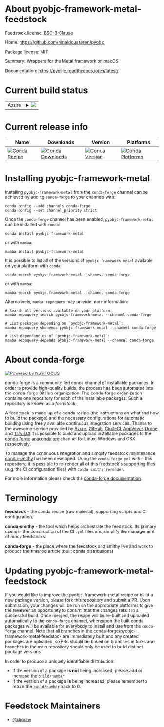 About pyobjc-framework-metal-feedstock
======================================

Feedstock license: [BSD-3-Clause](https://github.com/conda-forge/pyobjc-framework-metal-feedstock/blob/main/LICENSE.txt)

Home: https://github.com/ronaldoussoren/pyobjc

Package license: MIT

Summary: Wrappers for the Metal framework on macOS

Documentation: https://pyobjc.readthedocs.io/en/latest/

Current build status
====================


<table>
    
  <tr>
    <td>Azure</td>
    <td>
      <details>
        <summary>
          <a href="https://dev.azure.com/conda-forge/feedstock-builds/_build/latest?definitionId=13641&branchName=main">
            <img src="https://dev.azure.com/conda-forge/feedstock-builds/_apis/build/status/pyobjc-framework-metal-feedstock?branchName=main">
          </a>
        </summary>
        <table>
          <thead><tr><th>Variant</th><th>Status</th></tr></thead>
          <tbody><tr>
              <td>osx_64_python3.10.____cpython</td>
              <td>
                <a href="https://dev.azure.com/conda-forge/feedstock-builds/_build/latest?definitionId=13641&branchName=main">
                  <img src="https://dev.azure.com/conda-forge/feedstock-builds/_apis/build/status/pyobjc-framework-metal-feedstock?branchName=main&jobName=osx&configuration=osx%20osx_64_python3.10.____cpython" alt="variant">
                </a>
              </td>
            </tr><tr>
              <td>osx_64_python3.11.____cpython</td>
              <td>
                <a href="https://dev.azure.com/conda-forge/feedstock-builds/_build/latest?definitionId=13641&branchName=main">
                  <img src="https://dev.azure.com/conda-forge/feedstock-builds/_apis/build/status/pyobjc-framework-metal-feedstock?branchName=main&jobName=osx&configuration=osx%20osx_64_python3.11.____cpython" alt="variant">
                </a>
              </td>
            </tr><tr>
              <td>osx_64_python3.12.____cpython</td>
              <td>
                <a href="https://dev.azure.com/conda-forge/feedstock-builds/_build/latest?definitionId=13641&branchName=main">
                  <img src="https://dev.azure.com/conda-forge/feedstock-builds/_apis/build/status/pyobjc-framework-metal-feedstock?branchName=main&jobName=osx&configuration=osx%20osx_64_python3.12.____cpython" alt="variant">
                </a>
              </td>
            </tr><tr>
              <td>osx_64_python3.8.____cpython</td>
              <td>
                <a href="https://dev.azure.com/conda-forge/feedstock-builds/_build/latest?definitionId=13641&branchName=main">
                  <img src="https://dev.azure.com/conda-forge/feedstock-builds/_apis/build/status/pyobjc-framework-metal-feedstock?branchName=main&jobName=osx&configuration=osx%20osx_64_python3.8.____cpython" alt="variant">
                </a>
              </td>
            </tr><tr>
              <td>osx_64_python3.9.____cpython</td>
              <td>
                <a href="https://dev.azure.com/conda-forge/feedstock-builds/_build/latest?definitionId=13641&branchName=main">
                  <img src="https://dev.azure.com/conda-forge/feedstock-builds/_apis/build/status/pyobjc-framework-metal-feedstock?branchName=main&jobName=osx&configuration=osx%20osx_64_python3.9.____cpython" alt="variant">
                </a>
              </td>
            </tr><tr>
              <td>osx_arm64_python3.10.____cpython</td>
              <td>
                <a href="https://dev.azure.com/conda-forge/feedstock-builds/_build/latest?definitionId=13641&branchName=main">
                  <img src="https://dev.azure.com/conda-forge/feedstock-builds/_apis/build/status/pyobjc-framework-metal-feedstock?branchName=main&jobName=osx&configuration=osx%20osx_arm64_python3.10.____cpython" alt="variant">
                </a>
              </td>
            </tr><tr>
              <td>osx_arm64_python3.11.____cpython</td>
              <td>
                <a href="https://dev.azure.com/conda-forge/feedstock-builds/_build/latest?definitionId=13641&branchName=main">
                  <img src="https://dev.azure.com/conda-forge/feedstock-builds/_apis/build/status/pyobjc-framework-metal-feedstock?branchName=main&jobName=osx&configuration=osx%20osx_arm64_python3.11.____cpython" alt="variant">
                </a>
              </td>
            </tr><tr>
              <td>osx_arm64_python3.12.____cpython</td>
              <td>
                <a href="https://dev.azure.com/conda-forge/feedstock-builds/_build/latest?definitionId=13641&branchName=main">
                  <img src="https://dev.azure.com/conda-forge/feedstock-builds/_apis/build/status/pyobjc-framework-metal-feedstock?branchName=main&jobName=osx&configuration=osx%20osx_arm64_python3.12.____cpython" alt="variant">
                </a>
              </td>
            </tr><tr>
              <td>osx_arm64_python3.9.____cpython</td>
              <td>
                <a href="https://dev.azure.com/conda-forge/feedstock-builds/_build/latest?definitionId=13641&branchName=main">
                  <img src="https://dev.azure.com/conda-forge/feedstock-builds/_apis/build/status/pyobjc-framework-metal-feedstock?branchName=main&jobName=osx&configuration=osx%20osx_arm64_python3.9.____cpython" alt="variant">
                </a>
              </td>
            </tr>
          </tbody>
        </table>
      </details>
    </td>
  </tr>
</table>

Current release info
====================

| Name | Downloads | Version | Platforms |
| --- | --- | --- | --- |
| [![Conda Recipe](https://img.shields.io/badge/recipe-pyobjc--framework--metal-green.svg)](https://anaconda.org/conda-forge/pyobjc-framework-metal) | [![Conda Downloads](https://img.shields.io/conda/dn/conda-forge/pyobjc-framework-metal.svg)](https://anaconda.org/conda-forge/pyobjc-framework-metal) | [![Conda Version](https://img.shields.io/conda/vn/conda-forge/pyobjc-framework-metal.svg)](https://anaconda.org/conda-forge/pyobjc-framework-metal) | [![Conda Platforms](https://img.shields.io/conda/pn/conda-forge/pyobjc-framework-metal.svg)](https://anaconda.org/conda-forge/pyobjc-framework-metal) |

Installing pyobjc-framework-metal
=================================

Installing `pyobjc-framework-metal` from the `conda-forge` channel can be achieved by adding `conda-forge` to your channels with:

```
conda config --add channels conda-forge
conda config --set channel_priority strict
```

Once the `conda-forge` channel has been enabled, `pyobjc-framework-metal` can be installed with `conda`:

```
conda install pyobjc-framework-metal
```

or with `mamba`:

```
mamba install pyobjc-framework-metal
```

It is possible to list all of the versions of `pyobjc-framework-metal` available on your platform with `conda`:

```
conda search pyobjc-framework-metal --channel conda-forge
```

or with `mamba`:

```
mamba search pyobjc-framework-metal --channel conda-forge
```

Alternatively, `mamba repoquery` may provide more information:

```
# Search all versions available on your platform:
mamba repoquery search pyobjc-framework-metal --channel conda-forge

# List packages depending on `pyobjc-framework-metal`:
mamba repoquery whoneeds pyobjc-framework-metal --channel conda-forge

# List dependencies of `pyobjc-framework-metal`:
mamba repoquery depends pyobjc-framework-metal --channel conda-forge
```


About conda-forge
=================

[![Powered by
NumFOCUS](https://img.shields.io/badge/powered%20by-NumFOCUS-orange.svg?style=flat&colorA=E1523D&colorB=007D8A)](https://numfocus.org)

conda-forge is a community-led conda channel of installable packages.
In order to provide high-quality builds, the process has been automated into the
conda-forge GitHub organization. The conda-forge organization contains one repository
for each of the installable packages. Such a repository is known as a *feedstock*.

A feedstock is made up of a conda recipe (the instructions on what and how to build
the package) and the necessary configurations for automatic building using freely
available continuous integration services. Thanks to the awesome service provided by
[Azure](https://azure.microsoft.com/en-us/services/devops/), [GitHub](https://github.com/),
[CircleCI](https://circleci.com/), [AppVeyor](https://www.appveyor.com/),
[Drone](https://cloud.drone.io/welcome), and [TravisCI](https://travis-ci.com/)
it is possible to build and upload installable packages to the
[conda-forge](https://anaconda.org/conda-forge) [anaconda.org](https://anaconda.org/)
channel for Linux, Windows and OSX respectively.

To manage the continuous integration and simplify feedstock maintenance
[conda-smithy](https://github.com/conda-forge/conda-smithy) has been developed.
Using the ``conda-forge.yml`` within this repository, it is possible to re-render all of
this feedstock's supporting files (e.g. the CI configuration files) with ``conda smithy rerender``.

For more information please check the [conda-forge documentation](https://conda-forge.org/docs/).

Terminology
===========

**feedstock** - the conda recipe (raw material), supporting scripts and CI configuration.

**conda-smithy** - the tool which helps orchestrate the feedstock.
                   Its primary use is in the construction of the CI ``.yml`` files
                   and simplify the management of *many* feedstocks.

**conda-forge** - the place where the feedstock and smithy live and work to
                  produce the finished article (built conda distributions)


Updating pyobjc-framework-metal-feedstock
=========================================

If you would like to improve the pyobjc-framework-metal recipe or build a new
package version, please fork this repository and submit a PR. Upon submission,
your changes will be run on the appropriate platforms to give the reviewer an
opportunity to confirm that the changes result in a successful build. Once
merged, the recipe will be re-built and uploaded automatically to the
`conda-forge` channel, whereupon the built conda packages will be available for
everybody to install and use from the `conda-forge` channel.
Note that all branches in the conda-forge/pyobjc-framework-metal-feedstock are
immediately built and any created packages are uploaded, so PRs should be based
on branches in forks and branches in the main repository should only be used to
build distinct package versions.

In order to produce a uniquely identifiable distribution:
 * If the version of a package **is not** being increased, please add or increase
   the [``build/number``](https://docs.conda.io/projects/conda-build/en/latest/resources/define-metadata.html#build-number-and-string).
 * If the version of a package **is** being increased, please remember to return
   the [``build/number``](https://docs.conda.io/projects/conda-build/en/latest/resources/define-metadata.html#build-number-and-string)
   back to 0.

Feedstock Maintainers
=====================

* [@xhochy](https://github.com/xhochy/)


